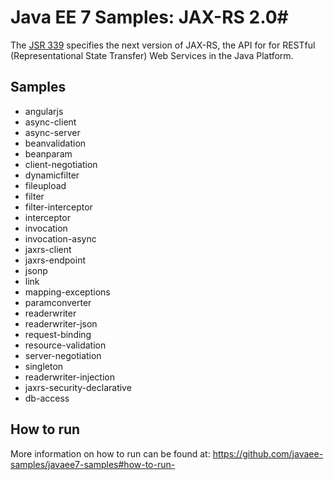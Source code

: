 # Java EE 7 Samples: JAX-RS 2.0#

The [JSR 339](https://jcp.org/en/jsr/detail?id=339) specifies the next version of JAX-RS, the API for for RESTful (Representational State Transfer) Web Services in the Java Platform. 

## Samples ##

 - angularjs
 - async-client
 - async-server
 - beanvalidation
 - beanparam
 - client-negotiation
 - dynamicfilter
 - fileupload
 - filter
 - filter-interceptor
 - interceptor
 - invocation
 - invocation-async
 - jaxrs-client
 - jaxrs-endpoint
 - jsonp
 - link
 - mapping-exceptions
 - paramconverter
 - readerwriter
 - readerwriter-json
 - request-binding
 - resource-validation
 - server-negotiation
 - singleton
 - readerwriter-injection
 - jaxrs-security-declarative
 - db-access


## How to run

More information on how to run can be found at: <https://github.com/javaee-samples/javaee7-samples#how-to-run->


